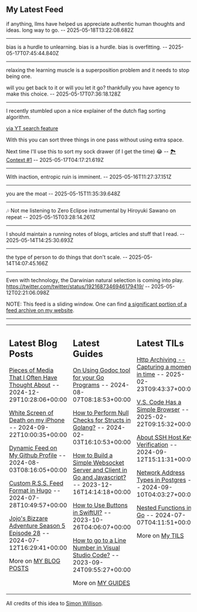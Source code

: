 ## My Latest Feed

<!-- feed starts -->
if anything, llms have helped us appreciate authentic human thoughts and ideas. long way to go.  -- 2025-05-18T13:22:08.682Z

---

bias is a hurdle to unlearning. bias is a hurdle. bias is overfitting.  -- 2025-05-17T07:45:44.840Z

---

relaxing the learning muscle is a superposition problem and it needs to stop being one. 

will you get back to it or will you let it go? thankfully you have agency to make this choice.  -- 2025-05-17T07:36:18.128Z

---

I recently stumbled upon a nice explainer of the dutch flag sorting algorithm.

[via YT search feature](https://www.youtube.com/watch?v=9pdkbqGwUhs)

With this you can sort three things in one pass without using extra space.


Next time I'll use this to sort my sock drawer (if I get the time) 😂 -- [🏞️ Context #1](https://cpx.tnvmadhav.me/content/image/content-images/image_P8eA63t.png) -- 2025-05-17T04:17:21.619Z

---

With inaction, entropic ruin is imminent.  -- 2025-05-16T11:27:37.151Z

---

you are the moat  -- 2025-05-15T11:35:39.648Z

---

 🎶 Not me listening to Zero Eclipse instrumental by Hiroyuki Sawano on repeat  -- 2025-05-15T03:28:14.261Z

---

I should maintain a running notes of blogs, articles and stuff that I read.  -- 2025-05-14T14:25:30.693Z

---

the type of person to do things that don't scale.  -- 2025-05-14T14:07:45.166Z

---

Even with technology, the Darwinian natural selection is coming into play.
https://twitter.com/twitter/status/1921687346946179419/  -- 2025-05-12T02:21:06.098Z
<!-- feed ends -->

NOTE: This feed is a sliding window. One can find [a significant portion of a feed archive on my website](https://tnvmadhav.me/feed/).

---


<table><tr><td valign="top" width="33%">

## Latest Blog Posts

<!-- blog starts -->
[Pieces of Media That I Often Have Thought About](https://tnvmadhav.me/blog/pieces-of-media-that-i-often-have-thought-about/) -- 2024-12-29T10:28:06+00:00

[White Screen of Death on my iPhone](https://tnvmadhav.me/blog/white-screen-of-death-on-my-iphone/) -- 2024-09-22T10:00:35+00:00

[Dynamic Feed on My Github Profile](https://tnvmadhav.me/blog/dynamic-feed-on-my-github-profile/) -- 2024-08-03T08:16:05+00:00

[Custom R.S.S. Feed Format in Hugo](https://tnvmadhav.me/blog/custom-rss-feed-format-in-hugo/) -- 2024-07-28T10:49:57+00:00

[Jojo's Bizzare Adventure Season 5 Episode 28](https://tnvmadhav.me/blog/jojos-bizzare-adventure-season-5-episode-28/) -- 2024-07-12T16:29:41+00:00

More on [MY BLOG POSTS](https://tnvmadhav.me/blog/)
<!-- blog ends -->

</td><td valign="top" width="34%">

## Latest Guides

<!-- guide starts -->
[On Using Godoc tool for your Go Programs](https://tnvmadhav.me/guides/on-using-godoc-tool/) -- 2024-08-07T08:18:53+00:00

[How to Perform Null Checks for Structs in Golang?](https://tnvmadhav.me/guides/how-to-perform-null-checks-for-structs-in-golang/) -- 2024-02-03T16:10:53+00:00

[How to Build a Simple Websocket Server and Client in Go and Javascript?](https://tnvmadhav.me/guides/how-to-build-a-simple-websocket-server-and-client-in-go/) -- 2023-12-16T14:14:18+00:00

[How to Use Buttons in SwiftUI?](https://tnvmadhav.me/guides/how-to-use-buttons-in-swiftui/) -- 2023-10-26T04:06:07+00:00

[How to go to a Line Number in Visual Studio Code?](https://tnvmadhav.me/guides/how-to-go-to-line-in-visual-studio-code/) -- 2023-09-24T09:55:27+00:00

More on [MY GUIDES](https://tnvmadhav.me/guides/)
<!-- guide ends -->

</td><td valign="top" width="33%">

## Latest TILs

<!-- til starts -->
[Http Archiving -- Capturing a moment in time](https://tnvmadhav.me/til/http-archiving/) -- 2025-02-23T09:43:37+00:00

[V.S. Code Has a Simple Browser](https://tnvmadhav.me/til/vscode-has-a-simple-browser/) -- 2025-02-22T09:15:32+00:00

[About SSH Host Key Verification](https://tnvmadhav.me/til/ssh-host-key-verification/) -- 2024-09-12T15:11:31+00:00

[Network Address Types in Postgres](https://tnvmadhav.me/til/network-address-types-in-postgres/) -- 2024-09-10T04:03:27+00:00

[Nested Functions in Go](https://tnvmadhav.me/til/nested-functions-in-go/) -- 2024-07-07T04:11:51+00:00

More on [My TILS](https://tnvmadhav.me/til/)
<!-- til ends -->

</td></tr></table>


All credits of this idea to [Simon Willison](https://github.com/simonw/simonw/).